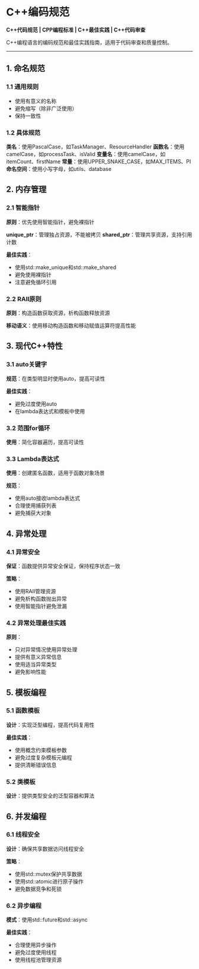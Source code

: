 # C++编码规范

**C++代码规范 | CPP编程标准 | C++最佳实践 | C++代码审查**

C++编程语言的编码规范和最佳实践指南，适用于代码审查和质量控制。

---

## 1. 命名规范

### 1.1 通用规则
- 使用有意义的名称
- 避免缩写（除非广泛使用）
- 保持一致性

### 1.2 具体规范
**类名**：使用PascalCase，如TaskManager、ResourceHandler
**函数名**：使用camelCase，如processTask、isValid
**变量名**：使用camelCase，如itemCount、firstName
**常量**：使用UPPER_SNAKE_CASE，如MAX_ITEMS、PI
**命名空间**：使用小写字母，如utils、database

## 2. 内存管理

### 2.1 智能指针
**原则**：优先使用智能指针，避免裸指针

**unique_ptr**：管理独占资源，不能被拷贝
**shared_ptr**：管理共享资源，支持引用计数

**最佳实践**：
- 使用std::make_unique和std::make_shared
- 避免使用裸指针
- 注意避免循环引用

### 2.2 RAII原则
**原则**：构造函数获取资源，析构函数释放资源

**移动语义**：使用移动构造函数和移动赋值运算符提高性能

## 3. 现代C++特性

### 3.1 auto关键字
**规范**：在类型明显时使用auto，提高可读性

**最佳实践**：
- 避免过度使用auto
- 在lambda表达式和模板中使用

### 3.2 范围for循环
**使用**：简化容器遍历，提高可读性

### 3.3 Lambda表达式
**使用**：创建匿名函数，适用于函数对象场景

**规范**：
- 使用auto接收lambda表达式
- 合理使用捕获列表
- 避免捕获大对象

## 4. 异常处理

### 4.1 异常安全
**保证**：函数提供异常安全保证，保持程序状态一致

**策略**：
- 使用RAII管理资源
- 避免析构函数抛出异常
- 使用智能指针避免泄漏

### 4.2 异常处理最佳实践
**原则**：
- 只对异常情况使用异常处理
- 提供有意义异常信息
- 使用适当异常类型
- 避免影响性能

## 5. 模板编程

### 5.1 函数模板
**设计**：实现泛型编程，提高代码复用性

**最佳实践**：
- 使用概念约束模板参数
- 避免过度复杂模板元编程
- 提供清晰错误信息

### 5.2 类模板
**设计**：提供类型安全的泛型容器和算法

## 6. 并发编程

### 6.1 线程安全
**设计**：确保共享数据访问线程安全

**策略**：
- 使用std::mutex保护共享数据
- 使用std::atomic进行原子操作
- 避免数据竞争和死锁

### 6.2 异步编程
**模式**：使用std::future和std::async

**最佳实践**：
- 合理使用异步操作
- 避免过度使用线程
- 使用线程池管理资源